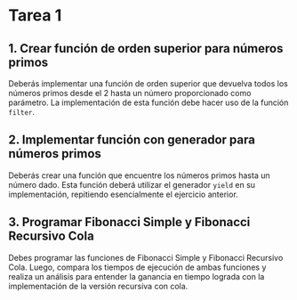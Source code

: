 # Tarea 1
## 1. Crear función de orden superior para números primos

Deberás implementar una función de orden superior que devuelva todos los números primos desde el 2 hasta un número proporcionado como parámetro. La implementación de esta función debe hacer uso de la función `filter`.

## 2. Implementar función con generador para números primos

Deberás crear una función que encuentre los números primos hasta un número dado. Esta función deberá utilizar el generador `yield` en su implementación, repitiendo esencialmente el ejercicio anterior.

## 3. Programar Fibonacci Simple y Fibonacci Recursivo Cola

Debes programar las funciones de Fibonacci Simple y Fibonacci Recursivo Cola. Luego, compara los tiempos de ejecución de ambas funciones y realiza un análisis para entender la ganancia en tiempo lograda con la implementación de la versión recursiva con cola.